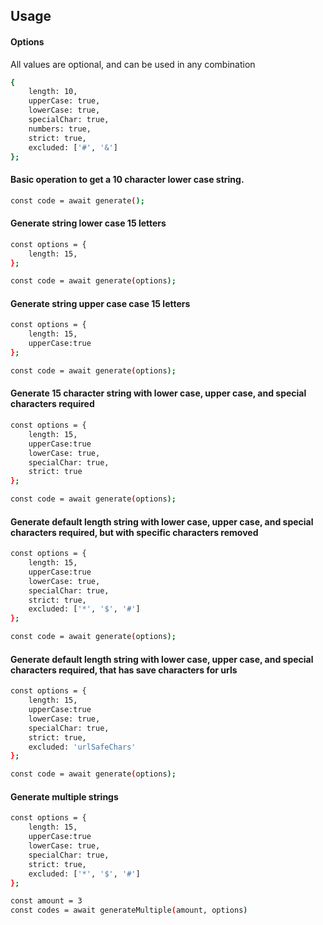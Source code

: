 ## Usage

#### Options

All values are optional, and can be used in any combination

```bash
{
    length: 10,
    upperCase: true,
    lowerCase: true,
    specialChar: true,
    numbers: true,
    strict: true,
    excluded: ['#', '&']
};
```

#### Basic operation to get a 10 character lower case string.

```bash
const code = await generate();
```

#### Generate string lower case 15 letters

```bash
const options = {
    length: 15,
};

const code = await generate(options);

```

#### Generate string upper case case 15 letters

```bash
const options = {
    length: 15,
    upperCase:true
};

const code = await generate(options);

```

#### Generate 15 character string with lower case, upper case, and special characters required

```bash
const options = {
    length: 15,
    upperCase:true
    lowerCase: true,
    specialChar: true,
    strict: true
};

const code = await generate(options);

```

#### Generate default length string with lower case, upper case, and special characters required, but with specific characters removed

```bash
const options = {
    length: 15,
    upperCase:true
    lowerCase: true,
    specialChar: true,
    strict: true,
    excluded: ['*', '$', '#']
};

const code = await generate(options);

```

#### Generate default length string with lower case, upper case, and special characters required, that has save characters for urls

```bash
const options = {
    length: 15,
    upperCase:true
    lowerCase: true,
    specialChar: true,
    strict: true,
    excluded: 'urlSafeChars'
};

const code = await generate(options);

```

#### Generate multiple strings
```bash
const options = {
    length: 15,
    upperCase:true
    lowerCase: true,
    specialChar: true,
    strict: true,
    excluded: ['*', '$', '#']
};

const amount = 3
const codes = await generateMultiple(amount, options)
```